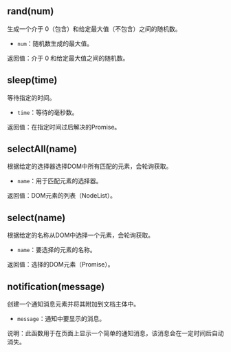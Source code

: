 ## rand(num)
生成一个介于 0（包含）和给定最大值（不包含）之间的随机数。

- `num`：随机数生成的最大值。

返回值：介于 0 和给定最大值之间的随机数。

## sleep(time)
等待指定的时间。

- `time`：等待的毫秒数。

返回值：在指定时间过后解决的Promise。

## selectAll(name)
根据给定的选择器选择DOM中所有匹配的元素，会轮询获取。

- `name`：用于匹配元素的选择器。

返回值：DOM元素的列表（NodeList）。

## select(name)
根据给定的名称从DOM中选择一个元素，会轮询获取。

- `name`：要选择的元素的名称。

返回值：选择的DOM元素（Promise<Element>）。

## notification(message)
创建一个通知消息元素并将其附加到文档主体中。

- `message`：通知中要显示的消息。

说明：此函数用于在页面上显示一个简单的通知消息，该消息会在一定时间后自动消失。
